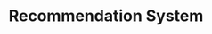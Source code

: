---
title: "Recommendation System"

categories: ['']

tags: ['Recommendation', 'System']

arabic: ['نظام التوصية']

publishers: ['معجم مصطلحات التعلم الآلي والتعلم العميق وعلم البيانات']

types: "word"

slug: ""
---